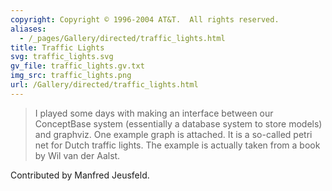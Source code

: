 ```yaml
---
copyright: Copyright © 1996-2004 AT&T.  All rights reserved.
aliases:
  - /_pages/Gallery/directed/traffic_lights.html
title: Traffic Lights
svg: traffic_lights.svg
gv_file: traffic_lights.gv.txt
img_src: traffic_lights.png
url: /Gallery/directed/traffic_lights.html
---
```

> I played some days with making an interface between our ConceptBase system (essentially a database system to store models) and graphviz. One example graph is attached. It is a so-called petri net for Dutch traffic lights. The example is actually taken from a book by Wil van der Aalst.

Contributed by Manfred Jeusfeld.
